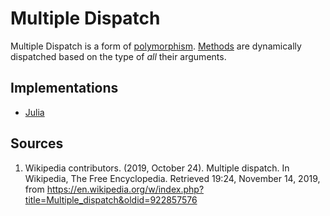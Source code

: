 # Multiple Dispatch

Multiple Dispatch is a form of [polymorphism][concept-polymorphism].
[Methods][concept-methods] are dynamically dispatched based on the type of _all_ their arguments.

[concept-polymorphism]: ./polymorphism.md
[concept-methods]: methods.md

## Implementations

- [Julia](../../languages/julia/concept-exercises/multiple-dispatch/)

## Sources

1. Wikipedia contributors. (2019, October 24). Multiple dispatch. In Wikipedia, The Free Encyclopedia. Retrieved 19:24, November 14, 2019, from https://en.wikipedia.org/w/index.php?title=Multiple_dispatch&oldid=922857576
